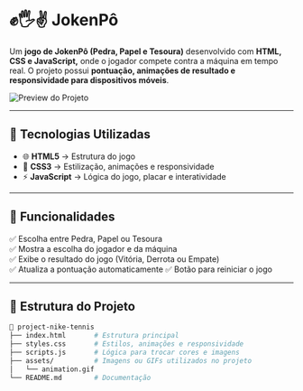 # ✊🖐️✌️ JokenPô 

Um **jogo de JokenPô (Pedra, Papel e Tesoura)** desenvolvido com **HTML, CSS e JavaScript,** onde o jogador compete contra a máquina em tempo real.
O projeto possui **pontuação, animações de resultado e responsividade para dispositivos móveis**.

![Preview do Projeto](./assets/animation.gif)  

---

## 🚀 Tecnologias Utilizadas  

- 🌐 **HTML5** → Estrutura do jogo  
- 🎨 **CSS3** → Estilização, animações e responsividade  
- ⚡ **JavaScript** → Lógica do jogo, placar e interatividade  

---

## 🎯 Funcionalidades  

✅ Escolha entre Pedra, Papel ou Tesoura  
✅ Mostra a escolha do jogador e da máquina  
✅ Exibe o resultado do jogo (Vitória, Derrota ou Empate)  
✅ Atualiza a pontuação automaticamente 
✅ Botão para reiniciar o jogo   

---

## 📂 Estrutura do Projeto  

```bash
📁 project-nike-tennis
├── index.html       # Estrutura principal
├── styles.css       # Estilos, animações e responsividade
├── scripts.js       # Lógica para trocar cores e imagens
├── assets/          # Imagens ou GIFs utilizados no projeto
│   └── animation.gif
└── README.md        # Documentação
